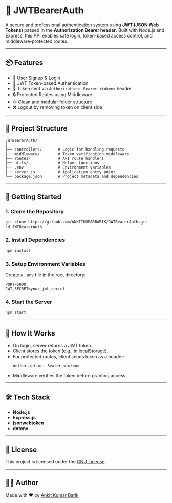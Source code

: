
# 🔐 JWTBearerAuth

A secure and professional authentication system using **JWT (JSON Web Tokens)** passed in the **Authorization Bearer header**. Built with Node.js and Express, this API enables safe login, token-based access control, and middleware-protected routes.

---

## 📦 Features

- 🧾 User Signup & Login
- 🔐 JWT Token-based Authentication
- 📩 Token sent via `Authorization: Bearer <token>` header
- 🔒 Protected Routes using Middleware
- ⚙️ Clean and modular folder structure
- ❌ Logout by removing token on client side

---

## 📁 Project Structure

```
JWTBearerAuth/
│
├── controllers/       # Logic for handling requests
├── middleware/        # Token verification middleware
├── routes/            # API route handlers
├── utils/             # Helper functions
├── .env               # Environment variables
├── server.js          # Application entry point
└── package.json       # Project metadata and dependencies
```

---

## 🚀 Getting Started

### 1. Clone the Repository
```bash
git clone https://github.com/ANKITKUMARBARIK/JWTBearerAuth.git
cd JWTBearerAuth
```

### 2. Install Dependencies
```bash
npm install
```

### 3. Setup Environment Variables

Create a `.env` file in the root directory:

```
PORT=5000
JWT_SECRET=your_jwt_secret
```

### 4. Start the Server
```bash
npm start
```

---

## 🔐 How It Works

- On login, server returns a JWT token.
- Client stores the token (e.g., in localStorage).
- For protected routes, client sends token as a header:
  ```
  Authorization: Bearer <token>
  ```
- Middleware verifies the token before granting access.

---

## 🛠️ Tech Stack

- **Node.js**
- **Express.js**
- **jsonwebtoken**
- **dotenv**

---

## 📄 License

This project is licensed under the [GNU License](LICENSE).

---

## 🧑‍💻 Author

Made with ❤️ by [Ankit Kumar Barik](https://github.com/ANKITKUMARBARIK)
